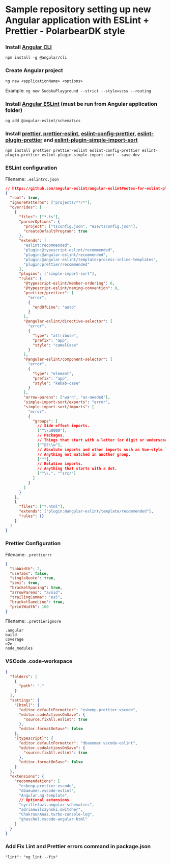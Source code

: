 # Sample repository setting up new Angular application with ESLint + Prettier - PolarbearDK style

### Install [Angular CLI](https://angular.io/cli)

`npm install -g @angular/cli`

### Create Angular project

`ng new <applicationName> <options>`

Example:
`ng new SudokuPlayground --strict --style=scss --routing`

### Install [Angular ESLint](https://github.com/angular-eslint/angular-eslint) (must be run from Angular application folder)

`ng add @angular-eslint/schematics`

### Install [prettier](https://github.com/prettier/prettier), [prettier-eslint](https://github.com/prettier/prettier-eslint), [eslint-config-prettier](https://github.com/prettier/eslint-config-prettier), [eslint-plugin-prettier](https://github.com/prettier/eslint-plugin-prettier) and [eslint-plugin-simple-import-sort](https://github.com/lydell/eslint-plugin-simple-import-sort)

`npm install prettier prettier-eslint eslint-config-prettier eslint-plugin-prettier eslint-plugin-simple-import-sort --save-dev`

### ESLint configuration

Filename: `.eslintrc.json`

```json
// https://github.com/angular-eslint/angular-eslint#notes-for-eslint-plugin-prettier-users
{
  "root": true,
  "ignorePatterns": ["projects/**/*"],
  "overrides": [
    {
      "files": ["*.ts"],
      "parserOptions": {
        "project": ["tsconfig.json", "e2e/tsconfig.json"],
        "createDefaultProgram": true
      },
      "extends": [
        "eslint:recommended",
        "plugin:@typescript-eslint/recommended",
        "plugin:@angular-eslint/recommended",
        "plugin:@angular-eslint/template/process-inline-templates",
        "plugin:prettier/recommended"
      ],
      "plugins": ["simple-import-sort"],
      "rules": {
        "@typescript-eslint/member-ordering": 0,
        "@typescript-eslint/naming-convention": 0,
        "prettier/prettier": [
          "error",
          {
            "endOfLine": "auto"
          }
        ],
        "@angular-eslint/directive-selector": [
          "error",
          {
            "type": "attribute",
            "prefix": "app",
            "style": "camelCase"
          }
        ],
        "@angular-eslint/component-selector": [
          "error",
          {
            "type": "element",
            "prefix": "app",
            "style": "kebab-case"
          }
        ],
        "arrow-parens": ["warn", "as-needed"],
        "simple-import-sort/exports": "error",
        "simple-import-sort/imports": [
          "error",
          {
            "groups": [
              // Side effect imports.
              ["^\\u0000"],
              // Packages.
              // Things that start with a letter (or digit or underscore), or `@` followed by a letter.
              ["^@?\\w"],
              // Absolute imports and other imports such as Vue-style `@/foo`.
              // Anything not matched in another group.
              ["^"],
              // Relative imports.
              // Anything that starts with a dot.
              ["^\\.", "^src/"]
            ]
          }
        ]
      }
    },
    {
      "files": ["*.html"],
      "extends": ["plugin:@angular-eslint/template/recommended"],
      "rules": {}
    }
  ]
}
```

### Prettier Configuration

Filename: `.prettierrc`

```json
{
  "tabWidth": 2,
  "useTabs": false,
  "singleQuote": true,
  "semi": true,
  "bracketSpacing": true,
  "arrowParens": "avoid",
  "trailingComma": "es5",
  "bracketSameLine": true,
  "printWidth": 160
}
```

Filename: `.prettierignore`

```
.angular
build
coverage
e2e
node_modules
```

### VSCode <applicationname>.code-workspace

```json
{
  "folders": [
    {
      "path": "."
    }
  ],
  "settings": {
    "[html]": {
      "editor.defaultFormatter": "esbenp.prettier-vscode",
      "editor.codeActionsOnSave": {
        "source.fixAll.eslint": true
      },
      "editor.formatOnSave": false
    },
    "[typescript]": {
      "editor.defaultFormatter": "dbaeumer.vscode-eslint",
      "editor.codeActionsOnSave": {
        "source.fixAll.eslint": true
      },
      "editor.formatOnSave": false
    }
  },
  "extensions": {
    "recommendations": [
      "esbenp.prettier-vscode",
      "dbaeumer.vscode-eslint",
      "Angular.ng-template",
      // Optional extensions
      "cyrilletuzi.angular-schematics",
      "adrianwilczynski.switcher",
      "ChakrounAnas.turbo-console-log",
      "ghaschel.vscode-angular-html"
    ]
  }
}
```

### Add Fix Lint and Prettier errors command in package.json

`"lint": "ng lint --fix"`
